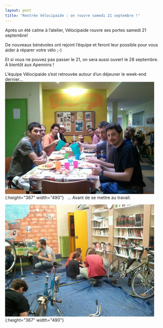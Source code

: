 ```yaml
---
layout: post
title: "Rentrée Vélocipaide : on rouvre samedi 21 septembre !"
---
```



Après un été calme à l’atelier, Vélocipaide rouvre ses portes samedi 21 septembre!

De nouveaux bénévoles ont rejoint l’équipe et feront leur possible pour vous aider à réparer votre vélo ;-)

Et si vous ne pouvez pas passer le 21, on sera aussi ouvert le 28 septembre. A bientôt aux Apennins !

L’équipe Vélocipaide s’est retrouvée autour d’un déjeuner le week-end dernier…<br/>
![](/assets/old/Photo33371-490x367.jpg "Déjeuner Vélocipaide Apennins"){:height="367" width="490"}
 
… Avant de se mettre au travail.

![Vélocipaide, réparation vélo Paris](/assets/old/Velocipaide-reparation-velo-Paris-490x367.jpg "Vélocipaide, réparation vélo Paris"){:height="367" width="490"}

